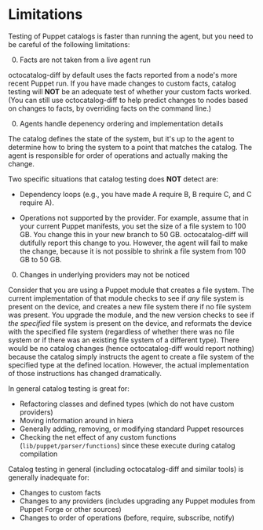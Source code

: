 # Limitations

Testing of Puppet catalogs is faster than running the agent, but you need to be careful of the following limitations:

0. Facts are not taken from a live agent run

  octocatalog-diff by default uses the facts reported from a node's more recent Puppet run. If you have made changes to custom facts, catalog testing will **NOT** be an adequate test of whether your custom facts worked. (You can still use octocatalog-diff to help predict changes to nodes based on changes to facts, by overriding facts on the command line.)

0. Agents handle depenency ordering and implementation details

  The catalog defines the state of the system, but it's up to the agent to determine how to bring the system to a point that matches the catalog. The agent is responsible for order of operations and actually making the change.

  Two specific situations that catalog testing does **NOT** detect are:

  - Dependency loops (e.g., you have made A require B, B require C, and C require A).

  - Operations not supported by the provider. For example, assume that in your current Puppet manifests, you set the size of a file system to 100 GB. You change this in your new branch to 50 GB. octocatalog-diff will dutifully report this change to you. However, the agent will fail to make the change, because it is not possible to shrink a file system from 100 GB to 50 GB.

0. Changes in underlying providers may not be noticed

  Consider that you are using a Puppet module that creates a file system. The current implementation of that module checks to see if *any* file system is present on the device, and creates a new file system there if no file system was present. You upgrade the module, and the new version checks to see if *the specified* file system is present on the device, and reformats the device with the specified file system (regardless of whether there was no file system or if there was an existing file system of a different type). There would be no catalog changes (hence octocatalog-diff would report nothing) because the catalog simply instructs the agent to create a file system of the specified type at the defined location. However, the actual implementation of those instructions has changed dramatically.

In general catalog testing is great for:

  - Refactoring classes and defined types (which do not have custom providers)
  - Moving information around in hiera
  - Generally adding, removing, or modifying standard Puppet resources
  - Checking the net effect of any custom functions (`lib/puppet/parser/functions`) since these execute during catalog compilation

Catalog testing in general (including octocatalog-diff and similar tools) is generally inadequate for:

  - Changes to custom facts
  - Changes to any providers (includes upgrading any Puppet modules from Puppet Forge or other sources)
  - Changes to order of operations (before, require, subscribe, notify)

